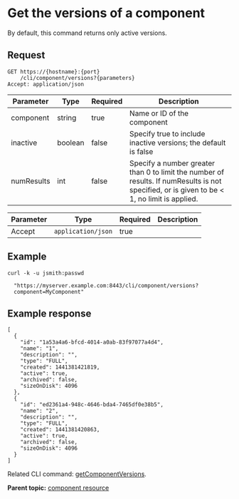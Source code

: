 # Get the versions of a component

By default, this command returns only active versions.

## Request

```
GET https://{hostname}:{port}
    /cli/component/versions?{parameters}
Accept: application/json

```

|Parameter|Type|Required|Description|
|---------|----|--------|-----------|
|component|string|true|Name or ID of the component|
|inactive|boolean|false|Specify true to include inactive versions; the default is false|
|numResults|int|false|Specify a number greater than 0 to limit the number of results. If numResults is not specified, or is given to be < 1, no limit is applied.|

|Parameter|Type|Required|Description|
|---------|----|--------|-----------|
|Accept|`application/json`|true| |

## Example

```
curl -k -u jsmith:passwd 
   
  "https://myserver.example.com:8443/cli/component/versions?
  component=MyComponent"
```

## Example response

```
[
  {
    "id": "1a53a4a6-bfcd-4014-a0ab-83f97077a4d4",
    "name": "1",
    "description": "",
    "type": "FULL",
    "created": 1441381421819,
    "active": true,
    "archived": false,
    "sizeOnDisk": 4096
  },
  {
    "id": "ed2361a4-948c-4646-bda4-7465df0e38b5",
    "name": "2",
    "description": "",
    "type": "FULL",
    "created": 1441381420863,
    "active": true,
    "archived": false,
    "sizeOnDisk": 4096
  }
]

```

Related CLI command: [getComponentVersions](udclient_getcomponentversions.md).

**Parent topic:** [component resource](../../com.ibm.udeploy.api.doc/topics/rest_cli_component.md)

